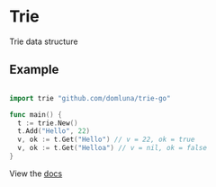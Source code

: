 Trie
====

Trie data structure

## Example

```go

import trie "github.com/domluna/trie-go"

func main() {
  t := trie.New()
  t.Add("Hello", 22)
  v, ok := t.Get("Hello") // v = 22, ok = true
  v, ok := t.Get("Helloa") // v = nil, ok = false
}
```

View the [docs](https://godoc.org/github.com/domluna/trie-go)

